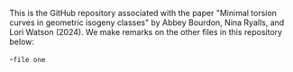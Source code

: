 This is the GitHub repository associated with the paper "Minimal torsion curves in geometric isogeny classes" by Abbey Bourdon, Nina Ryalls, and Lori Watson (2024). We make remarks on the other files in this repository below:

-`file one`
